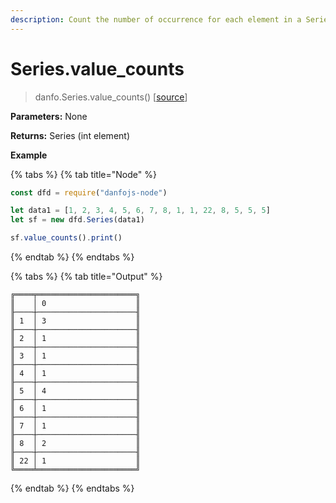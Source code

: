 ```yaml
---
description: Count the number of occurrence for each element in a Series
---
```


# Series.value\_counts

> danfo.Series.value\_counts\(\)     \[[source](https://github.com/opensource9ja/danfojs/blob/master/danfojs/src/core/series.js#L750)\]

**Parameters:** None

**Returns:** Series \(int element\)

**Example**

{% tabs %}
{% tab title="Node" %}
```javascript
const dfd = require("danfojs-node")

let data1 = [1, 2, 3, 4, 5, 6, 7, 8, 1, 1, 22, 8, 5, 5, 5]
let sf = new dfd.Series(data1)

sf.value_counts().print()
```
{% endtab %}
{% endtabs %}

{% tabs %}
{% tab title="Output" %}
```text
╔════╤══════════════════════╗
║    │ 0                    ║
╟────┼──────────────────────╢
║ 1  │ 3                    ║
╟────┼──────────────────────╢
║ 2  │ 1                    ║
╟────┼──────────────────────╢
║ 3  │ 1                    ║
╟────┼──────────────────────╢
║ 4  │ 1                    ║
╟────┼──────────────────────╢
║ 5  │ 4                    ║
╟────┼──────────────────────╢
║ 6  │ 1                    ║
╟────┼──────────────────────╢
║ 7  │ 1                    ║
╟────┼──────────────────────╢
║ 8  │ 2                    ║
╟────┼──────────────────────╢
║ 22 │ 1                    ║
╚════╧══════════════════════╝
```
{% endtab %}
{% endtabs %}

